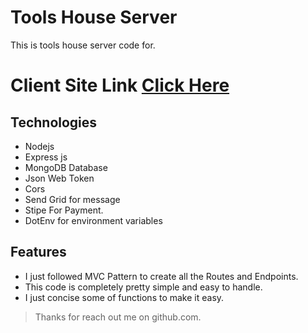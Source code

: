 # Tools House Server

This is tools house server code for.

# Client Site Link [Click Here](https://github.com/programming-hero-web-course1/manufacturer-website-client-side-Ashik-Mahmud)

## Technologies

- Nodejs
- Express js
- MongoDB Database
- Json Web Token
- Cors
- Send Grid for message
- Stipe For Payment.
- DotEnv for environment variables

## Features

- I just followed MVC Pattern to create all the Routes and Endpoints.
- This code is completely pretty simple and easy to handle.
- I just concise some of functions to make it easy.

> Thanks for reach out me on github.com.
